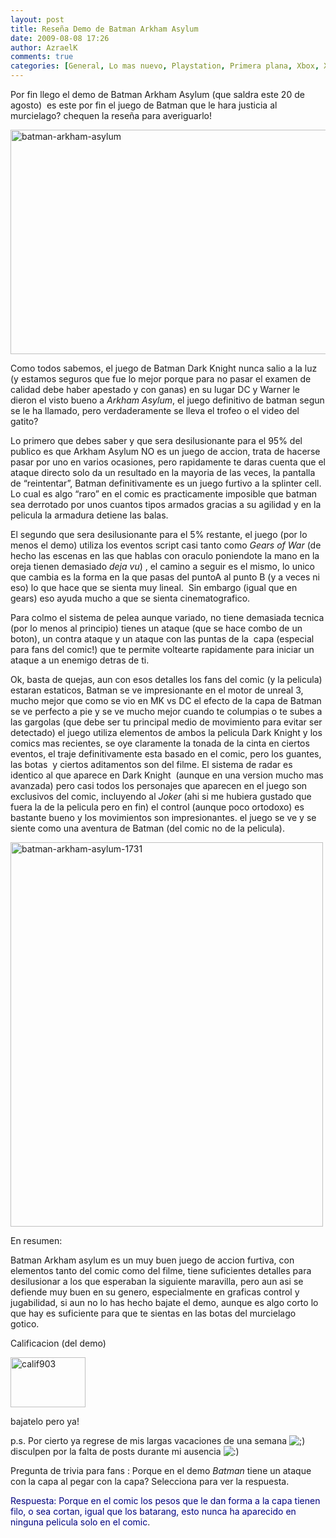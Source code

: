 ```yaml
---
layout: post
title: Reseña Demo de Batman Arkham Asylum
date: 2009-08-08 17:26
author: AzraelK
comments: true
categories: [General, Lo mas nuevo, Playstation, Primera plana, Xbox, Xbox]
---
```

<p>Por fin llego el demo de Batman Arkham Asylum (que saldra este 20 de agosto)  es este por fin el juego de Batman que le hara justicia al murcielago? chequen la reseña para averiguarlo!</p>
<p><img title="batman-arkham-asylum" src="http://www.theultrageeks.com/ug3/../wordpress25/wp-content/themes/mimbo2.2/images/batman-arkham-asylum.jpg" alt="batman-arkham-asylum" width="575" height="359"></p>
<p>Como todos sabemos, el juego de Batman Dark Knight nunca salio a la luz (y estamos seguros que fue lo mejor porque para no pasar el examen de calidad debe haber apestado y con ganas) en su lugar DC y Warner le dieron el visto bueno a <em>Arkham Asylum</em>, el juego definitivo de batman segun se le ha llamado, pero verdaderamente se lleva el trofeo o el video del gatito?</p>
<p><span></span></p>
<p>Lo primero que debes saber y que sera desilusionante para el 95% del publico es que Arkham Asylum NO es un juego de accion, trata de hacerse pasar por uno en varios ocasiones, pero rapidamente te daras cuenta que el ataque directo solo da un resultado en la mayoria de las veces, la pantalla de “reintentar”, Batman definitivamente es un juego furtivo a la splinter cell. Lo cual es algo “raro” en el comic es practicamente imposible que batman sea derrotado por unos cuantos tipos armados gracias a su agilidad y en la pelicula la armadura detiene las balas.</p>
<p>El segundo que sera desilusionante para el 5% restante, el juego (por lo menos el demo) utiliza los eventos script casi tanto como <em>Gears of War</em> (de hecho las escenas en las que hablas con oraculo poniendote la mano en la oreja tienen demasiado <em>deja vu</em>) , el camino a seguir es el mismo, lo unico que cambia es la forma en la que pasas del puntoA al punto B (y a veces ni eso) lo que hace que se sienta muy lineal.  Sin embargo (igual que en gears) eso ayuda mucho a que se sienta cinematografico.</p>
<p>Para colmo el sistema de pelea aunque variado, no tiene demasiada tecnica (por lo menos al principio) tienes un ataque (que se hace combo de un boton), un contra ataque y un ataque con las puntas de la  capa (especial para fans del comic!) que te permite voltearte rapidamente para iniciar un ataque a un enemigo detras de ti.</p>
<p>Ok, basta de quejas, aun con esos detalles los fans del comic (y la pelicula) estaran estaticos, Batman se ve impresionante en el motor de unreal 3, mucho mejor que como se vio en MK vs DC el efecto de la capa de Batman se ve perfecto a pie y se ve mucho mejor cuando te columpias o te subes a las gargolas (que debe ser tu principal medio de movimiento para evitar ser detectado) el juego utiliza elementos de ambos la pelicula Dark Knight y los comics mas recientes, se oye claramente la tonada de la cinta en ciertos eventos, el traje definitivamente esta basado en el comic, pero los guantes, las botas  y ciertos aditamentos son del filme. El sistema de radar es identico al que aparece en Dark Knight  (aunque en una version mucho mas avanzada) pero casi todos los personajes que aparecen en el juego son exclusivos del comic, incluyendo al <em>Joker</em> (ahi si me hubiera gustado que fuera la de la pelicula pero en fin) el control (aunque poco ortodoxo) es bastante bueno y los movimientos son impresionantes. el juego se ve y se siente como una aventura de Batman (del comic no de la pelicula).</p>
<p><img title="batman-arkham-asylum-1731" src="http://www.theultrageeks.com/ug3/../wordpress25/wp-content/themes/mimbo2.2/images/batman-arkham-asylum-1731.jpg" alt="batman-arkham-asylum-1731" width="500" height="615"></p>
<p>En resumen:</p>
<p>Batman Arkham asylum es un muy buen juego de accion furtiva, con elementos tanto del comic como del filme, tiene suficientes detalles para desilusionar a los que esperaban la siguiente maravilla, pero aun asi se defiende muy buen en su genero, especialmente en graficas control y jugabilidad, si aun no lo has hecho bajate el demo, aunque es algo corto lo que hay es suficiente para que te sientas en las botas del murcielago gotico.</p>
<p>Calificacion (del demo)</p>
<p><img title="calif803" src="http://www.theultrageeks.com/wordpress25/wp-content/themes/mimbo2.2/images/calif80.gif" alt="calif903" width="120" height="80"></p>
<p>bajatelo pero ya!</p>
<p>p.s. Por cierto ya regrese de mis largas vacaciones de una semana <img src="http://www.theultrageeks.com/ug3/wp-includes/images/smilies/icon_wink.gif" alt=";)">  disculpen por la falta de posts durante mi ausencia <img src="http://www.theultrageeks.com/ug3/wp-includes/images/smilies/icon_smile.gif" alt=":)"> </p>
<p>Pregunta de trivia para fans : Porque en el demo <em>Batman</em> tiene un ataque con la capa al pegar con la capa? Selecciona para ver la respuesta.</p>
<p><span style="color:#000080">Respuesta: Porque en el comic los pesos que le dan forma a la capa tienen filo, o sea cortan, igual que los batarang, esto nunca ha aparecido en ninguna pelicula solo en el comic</span>.</p>
